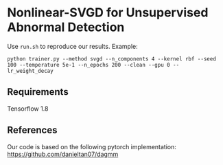 # Nonlinear-SVGD for Unsupervised  Abnormal Detection
Use `run.sh` to reproduce our results. Example:

    python trainer.py --method svgd --n_components 4 --kernel rbf --seed 100 --temperature 5e-1 --n_epochs 200 --clean --gpu 0 --lr_weight_decay

## Requirements
Tensorflow 1.8

## References
Our code is based on the following pytorch implementation:
https://github.com/danieltan07/dagmm

